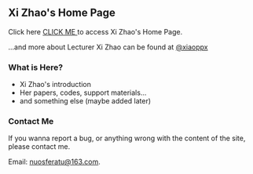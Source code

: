 ## Xi Zhao's Home Page

Click here [ CLICK ME ](https://xiaoppx.github.io/home.html) to access Xi Zhao's Home Page.

...and more about Lecturer Xi Zhao can be found at [ @xiaoppx ](https://github.com/xiaoppx)

### What is Here?

- Xi Zhao's introduction
- Her papers, codes, support materials...
- and something else (maybe added later)

### Contact Me

If you wanna report a bug, or anything wrong with the content of the site, please contact me.

Email: nuosferatu@163.com.

